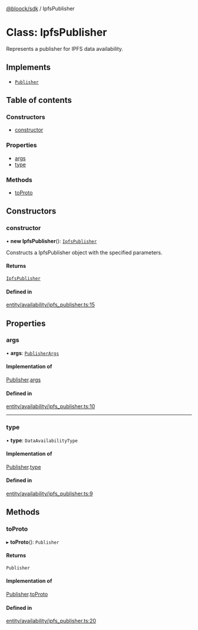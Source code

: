 [@bloock/sdk](../index.md) / IpfsPublisher

# Class: IpfsPublisher

Represents a publisher for IPFS data availability.

## Implements

- [`Publisher`](../interfaces/Publisher.md)

## Table of contents

### Constructors

- [constructor](IpfsPublisher.md#constructor)

### Properties

- [args](IpfsPublisher.md#args)
- [type](IpfsPublisher.md#type)

### Methods

- [toProto](IpfsPublisher.md#toproto)

## Constructors

### constructor

• **new IpfsPublisher**(): [`IpfsPublisher`](IpfsPublisher.md)

Constructs a IpfsPublisher object with the specified parameters.

#### Returns

[`IpfsPublisher`](IpfsPublisher.md)

#### Defined in

[entity/availability/ipfs_publisher.ts:15](https://github.com/bloock/bloock-sdk/blob/6fda345/languages/js/src/entity/availability/ipfs_publisher.ts#L15)

## Properties

### args

• **args**: [`PublisherArgs`](PublisherArgs.md)

#### Implementation of

[Publisher](../interfaces/Publisher.md).[args](../interfaces/Publisher.md#args)

#### Defined in

[entity/availability/ipfs_publisher.ts:10](https://github.com/bloock/bloock-sdk/blob/6fda345/languages/js/src/entity/availability/ipfs_publisher.ts#L10)

___

### type

• **type**: `DataAvailabilityType`

#### Implementation of

[Publisher](../interfaces/Publisher.md).[type](../interfaces/Publisher.md#type)

#### Defined in

[entity/availability/ipfs_publisher.ts:9](https://github.com/bloock/bloock-sdk/blob/6fda345/languages/js/src/entity/availability/ipfs_publisher.ts#L9)

## Methods

### toProto

▸ **toProto**(): `Publisher`

#### Returns

`Publisher`

#### Implementation of

[Publisher](../interfaces/Publisher.md).[toProto](../interfaces/Publisher.md#toproto)

#### Defined in

[entity/availability/ipfs_publisher.ts:20](https://github.com/bloock/bloock-sdk/blob/6fda345/languages/js/src/entity/availability/ipfs_publisher.ts#L20)
